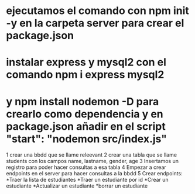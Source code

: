 # ejecutamos el comando con npm init -y en la carpeta server para crear el package.json

# instalar express y mysql2 con el comando npm i express mysql2

# y npm install nodemon -D para crearlo como dependencia y en package.json añadir en el script "start": "nodemon src/index.js"

1 crear una bbdd que se llame releevant
2 crear una tabla que se llame students con los campos name, lastname, gender, age
3 Insertamos un registro para poder hacer consultas a esa tabla
4 Empezar a crear endpoints en el server para hacer consultas a la bbdd
5 Crear endpoints:
*Traer la lista de estudiantes
*Traer un estudiante por id
*Crear un estudiante
*Actualizar un estudiante
\*borrar un estudiante
